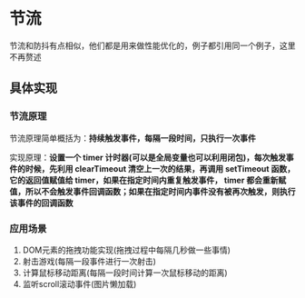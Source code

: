 # 节流

节流和防抖有点相似，他们都是用来做性能优化的，例子都引用同一个例子，这里不再赘述  

## 具体实现

### 节流原理

节流原理简单概括为：**持续触发事件，每隔一段时间，只执行一次事件**  

实现原理：**设置一个 timer 计时器(可以是全局变量也可以利用闭包)，每次触发事件的时候，先利用 clearTimeout 清空上一次的结果，再调用 setTimeout 函数，它的返回值赋值给 timer，如果在指定时间内重复触发事件， timer 都会重新赋值，所以不会触发事件回调函数；如果在指定时间内事件没有被再次触发，则执行该事件的回调函数**

### 应用场景

1. DOM元素的拖拽功能实现(拖拽过程中每隔几秒做一些事情)
2. 射击游戏(每隔一段事件进行一次射击)
3. 计算鼠标移动距离(每隔一段时间计算一次鼠标移动的距离)
4. 监听scroll滚动事件(图片懒加载)


